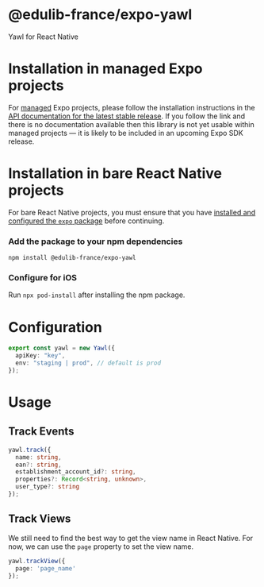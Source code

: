 # @edulib-france/expo-yawl

Yawl for React Native

# Installation in managed Expo projects

For [managed](https://docs.expo.dev/archive/managed-vs-bare/) Expo projects, please follow the installation instructions in the [API documentation for the latest stable release](#api-documentation). If you follow the link and there is no documentation available then this library is not yet usable within managed projects &mdash; it is likely to be included in an upcoming Expo SDK release.

# Installation in bare React Native projects

For bare React Native projects, you must ensure that you have [installed and configured the `expo` package](https://docs.expo.dev/bare/installing-expo-modules/) before continuing.

### Add the package to your npm dependencies

```
npm install @edulib-france/expo-yawl
```

### Configure for iOS

Run `npx pod-install` after installing the npm package.

# Configuration

```ts
export const yawl = new Yawl({
  apiKey: "key",
  env: "staging | prod", // default is prod
});
```

# Usage

## Track Events

```ts
yawl.track({
  name: string,
  ean?: string,
  establishment_account_id?: string,
  properties?: Record<string, unknown>,
  user_type?: string
});
```

## Track Views

We still need to find the best way to get the view name in React Native. For now, we can use the `page` property to set the view name.

```ts
yawl.trackView({
  page: 'page_name'
});
```
